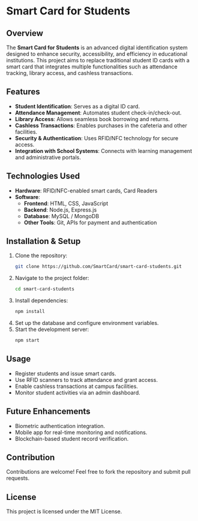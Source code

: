 # Smart Card for Students

## Overview
The **Smart Card for Students** is an advanced digital identification system designed to enhance security, accessibility, and efficiency in educational institutions. This project aims to replace traditional student ID cards with a smart card that integrates multiple functionalities such as attendance tracking, library access, and cashless transactions.

## Features
- **Student Identification**: Serves as a digital ID card.
- **Attendance Management**: Automates student check-in/check-out.
- **Library Access**: Allows seamless book borrowing and returns.
- **Cashless Transactions**: Enables purchases in the cafeteria and other facilities.
- **Security & Authentication**: Uses RFID/NFC technology for secure access.
- **Integration with School Systems**: Connects with learning management and administrative portals.

## Technologies Used
- **Hardware**: RFID/NFC-enabled smart cards, Card Readers
- **Software**:
  - **Frontend**: HTML, CSS, JavaScript
  - **Backend**: Node.js, Express.js
  - **Database**: MySQL / MongoDB
  - **Other Tools**: Git, APIs for payment and authentication

## Installation & Setup
1. Clone the repository:
   ```sh
   git clone https://github.com/SmartCard/smart-card-students.git
   ```
2. Navigate to the project folder:
   ```sh
   cd smart-card-students
   ```
3. Install dependencies:
   ```sh
   npm install
   ```
4. Set up the database and configure environment variables.
5. Start the development server:
   ```sh
   npm start
   ```

## Usage
- Register students and issue smart cards.
- Use RFID scanners to track attendance and grant access.
- Enable cashless transactions at campus facilities.
- Monitor student activities via an admin dashboard.

## Future Enhancements
- Biometric authentication integration.
- Mobile app for real-time monitoring and notifications.
- Blockchain-based student record verification.

## Contribution
Contributions are welcome! Feel free to fork the repository and submit pull requests.

## License
This project is licensed under the MIT License.
